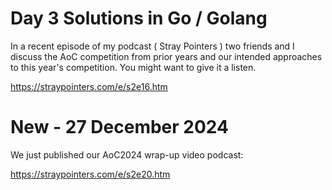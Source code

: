 # Day 3 Solutions in Go / Golang

In a recent episode of my podcast ( Stray Pointers ) two friends and I discuss the AoC competition from prior years and our intended approaches to this year's competition.  You might want to give it a listen.

https://straypointers.com/e/s2e16.htm

# New - 27 December 2024

We just published our AoC2024 wrap-up video podcast:

https://straypointers.com/e/s2e20.htm

